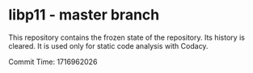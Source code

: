 # libp11 - master branch

This repository contains the frozen state of the repository.
Its history is cleared. It is used only for static code
analysis with Codacy.

Commit Time: 1716962026